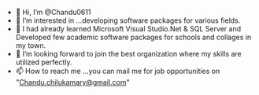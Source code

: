 - 👋 Hi, I’m @Chandu0611
- 👀 I’m interested in ...developing software packages for various fields. 
- 🌱 I had already learned Microsoft Visual Studio.Net & SQL Server and
     Developed few academic software packages for schools and collages in my town. 
- 💞️ I’m looking forward to join the best organization where my skills are utilized perfectly. 
- 📫 How to reach me ...you can mail me for job opportunities on "Chandu.chilukamary@gmail.com"

<!---
Chandu0611/Chandu0611 is a ✨ special ✨ repository because its `README.md` (this file) appears on your GitHub profile.
You can click the Preview link to take a look at your changes.
--->
